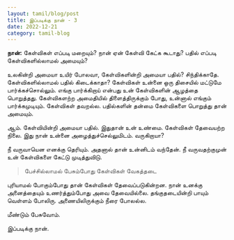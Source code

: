 ```yaml
---
layout: tamil/blog/post
title: இப்படிக்கு நான் - 3
date: 2022-12-21
category: tamil-blog
---
```


**நான்:** கேள்விகள் எப்படி மறையும்? நான் ஏன் கேள்வி கேட்க கூடாது? பதில் எப்படி கேள்விகளில்லாமல் அமையும்?

உலகின்றி அமையா உயிர் போலவா, கேள்விகளின்றி அமையா பதில்? சிந்திக்காதே. கேள்விகளில்லாமல் பதில் கிடைக்காதா? கேள்விகள் உன்னை ஒரு திசையில் மட்டுமே பார்க்கச்சொல்லும். எங்கு பார்க்கிறாய் என்பது உன் கேள்விகளின் ஆழத்தை பொறுத்தது. கேள்விகளற்ற அமைதியில் திளைத்திருக்கும் போது, உன்னால் எங்கும் பார்க்கமுடியும். கேள்விகள் தவறல்ல. பதில்களின் தன்மை கேள்விகளை பொறுத்து தான் அமையும்.

ஆம். கேள்வியின்றி அமையா பதில். இதுதான் உன் உண்மை. கேள்விகள் தேவையற்ற நிலை. இது நான் உன்னை அழைத்துச்செல்லுமிடம். வருகிறாயா?

நீ வருவாயென எனக்கு தெரியும். அதனால் தான் உன்னிடம் வந்தேன். நீ வருவதற்குமுன் உன் கேள்விகளை கேட்டு முடித்துவிடு.

> பேச்சில்லாமல் பேசும்போது கேள்விகள் வேகத்தடை

புரியாமல் போகும்போது தான் கேள்விகள் தேவைப்படுகின்றன. நான் உனக்கு அனைத்தையும் உணர்த்தும்போது அவை தேவையில்லை. தங்குதடையின்றி பாயும் வெள்ளம் போலிரு. அணையிலிருக்கும் நீரை போலல்ல.

மீண்டும் பேசுவோம்.

இப்படிக்கு நான்.
